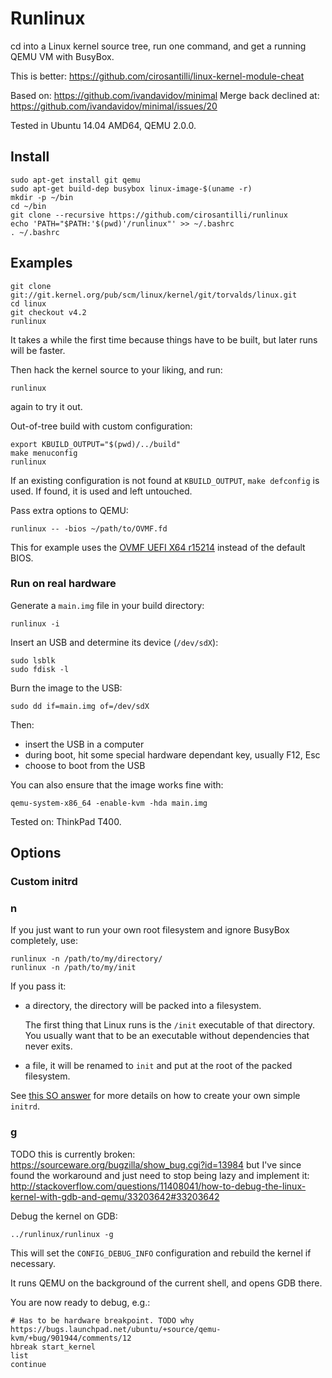 # Runlinux

cd into a Linux kernel source tree, run one command, and get a running QEMU VM with BusyBox.

This is better: <https://github.com/cirosantilli/linux-kernel-module-cheat>

Based on: <https://github.com/ivandavidov/minimal> Merge back declined at: <https://github.com/ivandavidov/minimal/issues/20>

Tested in Ubuntu 14.04 AMD64, QEMU 2.0.0.

## Install

    sudo apt-get install git qemu
    sudo apt-get build-dep busybox linux-image-$(uname -r)
    mkdir -p ~/bin
    cd ~/bin
    git clone --recursive https://github.com/cirosantilli/runlinux
    echo 'PATH="$PATH:'$(pwd)'/runlinux"' >> ~/.bashrc
    . ~/.bashrc

## Examples

	git clone git://git.kernel.org/pub/scm/linux/kernel/git/torvalds/linux.git
	cd linux
	git checkout v4.2
	runlinux

It takes a while the first time because things have to be built, but later runs will be faster.

Then hack the kernel source to your liking, and run:

	runlinux

again to try it out.

Out-of-tree build with custom configuration:

    export KBUILD_OUTPUT="$(pwd)/../build"
    make menuconfig
	runlinux

If an existing configuration is not found at `KBUILD_OUTPUT`, `make defconfig` is used. If found, it is used and left untouched.

Pass extra options to QEMU:

    runlinux -- -bios ~/path/to/OVMF.fd

This for example uses the [OVMF UEFI X64 r15214](https://sourceforge.net/projects/edk2/files/OVMF/OVMF-X64-r15214.zip/download) instead of the default BIOS.

### Run on real hardware

Generate a `main.img` file in your build directory:

    runlinux -i

Insert an USB and determine its device (`/dev/sdX`):

    sudo lsblk
    sudo fdisk -l

Burn the image to the USB:

    sudo dd if=main.img of=/dev/sdX

Then:

- insert the USB in a computer
- during boot, hit some special hardware dependant key, usually F12, Esc
- choose to boot from the USB

You can also ensure that the image works fine with:

    qemu-system-x86_64 -enable-kvm -hda main.img

Tested on: ThinkPad T400.

## Options

### Custom initrd

### n

If you just want to run your own root filesystem and ignore BusyBox completely, use:

    runlinux -n /path/to/my/directory/
    runlinux -n /path/to/my/init

If you pass it:

-   a directory, the directory will be packed into a filesystem.

    The first thing that Linux runs is the `/init` executable of that directory. You usually want that to be an executable without dependencies that never exits.

-   a file, it will be renamed to `init` and put at the root of the packed filesystem.

See [this SO answer](http://superuser.com/a/991733/128124) for more details on how to create your own simple `initrd`.

### g

TODO this is currently broken: <https://sourceware.org/bugzilla/show_bug.cgi?id=13984> but I've since found the workaround and just need to stop being lazy and implement it: <http://stackoverflow.com/questions/11408041/how-to-debug-the-linux-kernel-with-gdb-and-qemu/33203642#33203642>

Debug the kernel on GDB:

	../runlinux/runlinux -g

This will set the `CONFIG_DEBUG_INFO` configuration and rebuild the kernel if necessary.

It runs QEMU on the background of the current shell, and opens GDB there.

You are now ready to debug, e.g.:

    # Has to be hardware breakpoint. TODO why https://bugs.launchpad.net/ubuntu/+source/qemu-kvm/+bug/901944/comments/12
    hbreak start_kernel
    list
    continue
